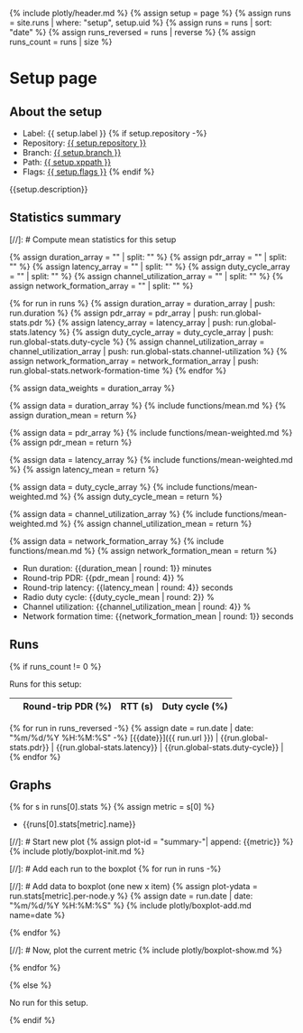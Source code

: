 {% include plotly/header.md %}
{% assign setup = page %}
{% assign runs = site.runs | where: "setup", setup.uid %}
{% assign runs = runs | sort: "date" %}
{% assign runs_reversed = runs | reverse %}
{% assign runs_count = runs | size %}

# Setup page

## About the setup

* Label: {{ setup.label }}
{% if setup.repository -%}
* Repository: [{{ setup.repository }}](https://github.com/{{setup.repository}})
* Branch: [{{ setup.branch }}](https://github.com/{{setup.repository}}/tree/{{setup.branch}})
* Path: [{{ setup.xppath }}](https://github.com/{{setup.repository}}/tree/{{setup.branch}}/{{setup.xppath}})
* Flags: [{{ setup.flags }}](https://github.com/{{setup.repository}}/tree/{{setup.branch}}/{{setup.xppath}}/Makefile)
{% endif %}

{{setup.description}}

## Statistics summary

[//]: # Compute mean statistics for this setup

{% assign duration_array = "" | split: "" %}
{% assign pdr_array = "" | split: "" %}
{% assign latency_array = "" | split: "" %}
{% assign duty_cycle_array = "" | split: "" %}
{% assign channel_utilization_array = "" | split: "" %}
{% assign network_formation_array = "" | split: "" %}

{% for run in runs %}
{% assign duration_array = duration_array | push: run.duration %}
{% assign pdr_array = pdr_array | push: run.global-stats.pdr %}
{% assign latency_array = latency_array | push: run.global-stats.latency %}
{% assign duty_cycle_array = duty_cycle_array | push: run.global-stats.duty-cycle %}
{% assign channel_utilization_array = channel_utilization_array | push: run.global-stats.channel-utilization %}
{% assign network_formation_array = network_formation_array | push: run.global-stats.network-formation-time %}
{% endfor %}

{% assign data_weights = duration_array %}

{% assign data = duration_array %}
{% include functions/mean.md %}
{% assign duration_mean = return %}

{% assign data = pdr_array %}
{% include functions/mean-weighted.md %}
{% assign pdr_mean = return %}

{% assign data = latency_array %}
{% include functions/mean-weighted.md %}
{% assign latency_mean = return %}

{% assign data = duty_cycle_array %}
{% include functions/mean-weighted.md %}
{% assign duty_cycle_mean = return %}

{% assign data = channel_utilization_array %}
{% include functions/mean-weighted.md %}
{% assign channel_utilization_mean = return %}

{% assign data = network_formation_array %}
{% include functions/mean.md %}
{% assign network_formation_mean = return %}

* Run duration: {{duration_mean | round: 1}} minutes
* Round-trip PDR: {{pdr_mean | round: 4}} %
* Round-trip latency: {{latency_mean | round: 4}} seconds
* Radio duty cycle: {{duty_cycle_mean | round: 2}} %
* Channel utilization: {{channel_utilization_mean | round: 4}} %
* Network formation time: {{network_formation_mean | round: 1}} seconds

## Runs

{% if runs_count != 0 %}

Runs for this setup:

|  | Round-trip PDR (%) | RTT (s) | Duty cycle (%) |
| --- | ---: | ---: | ---:  |
{% for run in runs_reversed -%}
{% assign date = run.date | date: "%m/%d/%Y %H:%M:%S" -%}
[{{date}}]({{ run.url }}) | {{run.global-stats.pdr}} | {{run.global-stats.latency}} | {{run.global-stats.duty-cycle}} |
{% endfor %}

## Graphs

{% for s in runs[0].stats %}
{% assign metric = s[0] %}
* {{runs[0].stats[metric].name}}

[//]: # Start new plot
{% assign plot-id = "summary-"| append: {{metric}} %}
{% include plotly/boxplot-init.md %}

[//]: # Add each run to the boxplot
{% for run in runs -%}

[//]: # Add data to boxplot (one new x item)
{% assign plot-ydata = run.stats[metric].per-node.y %}
{% assign date = run.date | date: "%m/%d/%Y %H:%M:%S" %}
{% include plotly/boxplot-add.md name=date %}

{% endfor %}

[//]: # Now, plot the current metric
{% include plotly/boxplot-show.md %}

{% endfor %}

{% else %}

No run for this setup.

{% endif %}
